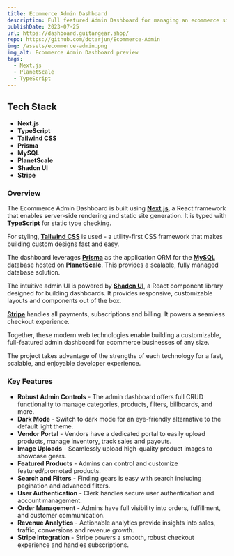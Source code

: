 ```yaml
---
title: Ecommerce Admin Dashboard
description: Full featured Admin Dashboard for managing an ecommerce site
publishDate: 2023-07-25
url: https://dashboard.guitargear.shop/
repo: https://github.com/dotarjun/Ecommerce-Admin
img: /assets/ecommerce-admin.png
img_alt: Ecommerce Admin Dashboard preview
tags:
  - Next.js
  - PlanetScale
  - TypeScript
---
```


## Tech Stack

- **Next.js**
- **TypeScript**
- **Tailwind CSS**
- **Prisma**
- **MySQL**
- **PlanetScale**
- **Shadcn UI**
- **Stripe**

### Overview

The Ecommerce Admin Dashboard is built using **[Next.js](https://nextjs.org/)**, a React framework that enables server-side rendering and static site generation. It is typed with **[TypeScript](https://www.typescriptlang.org/)** for static type checking.

For styling, **[Tailwind CSS](https://tailwindcss.com/)** is used - a utility-first CSS framework that makes building custom designs fast and easy.

The dashboard leverages **[Prisma](https://www.prisma.io/)** as the application ORM for the **[MySQL](https://www.mysql.com/)** database hosted on **[PlanetScale](https://planetscale.com/)**. This provides a scalable, fully managed database solution.

The intuitive admin UI is powered by **[Shadcn UI](https://shadcn.com/ui)**, a React component library designed for building dashboards. It provides responsive, customizable layouts and components out of the box.

**[Stripe](https://stripe.com/)** handles all payments, subscriptions and billing. It powers a seamless checkout experience.

Together, these modern web technologies enable building a customizable, full-featured admin dashboard for ecommerce businesses of any size. 

The project takes advantage of the strengths of each technology for a fast, scalable, and enjoyable developer experience.

### Key Features

- **Robust Admin Controls** - The admin dashboard offers full CRUD functionality to manage categories, products, filters, billboards, and more.
- **Dark Mode** - Switch to dark mode for an eye-friendly alternative to the default light theme.
- **Vendor Portal** - Vendors have a dedicated portal to easily upload products, manage inventory, track sales and payouts.
- **Image Uploads** - Seamlessly upload high-quality product images to showcase gears.
- **Featured Products** - Admins can control and customize featured/promoted products.
- **Search and Filters** - Finding gears is easy with search including pagination and advanced filters.
- **User Authentication** - Clerk handles secure user authentication and account management.
- **Order Management** - Admins have full visibility into orders, fulfillment, and customer communication.
- **Revenue Analytics** - Actionable analytics provide insights into sales, traffic, conversions and revenue growth.
- **Stripe Integration** - Stripe powers a smooth, robust checkout experience and handles subscriptions.